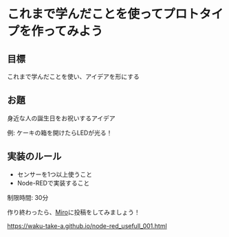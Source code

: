 # これまで学んだことを使ってプロトタイプを作ってみよう

## 目標
これまで学んだことを使い、アイデアを形にする

## お題
身近な人の誕生日をお祝いするアイデア

例: ケーキの箱を開けたらLEDが光る！


## 実装のルール
- センサーを1つ以上使うこと
- Node-REDで実装すること

制限時間: 30分

作り終わったら、[Miro]()に投稿をしてみましょう！


https://waku-take-a.github.io/node-red_usefull_001.html